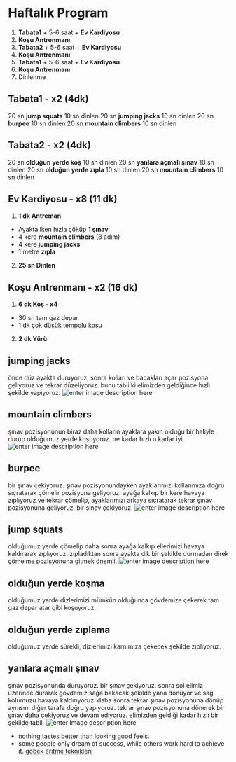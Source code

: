 # Haftalık Program

 1. **Tabata1** + 5-6 saat + **Ev Kardiyosu**
 2. **Koşu Antrenmanı**
 3. **Tabata2** + 5-6 saat + **Ev Kardiyosu**
 4. **Koşu Antrenmanı**
 5. **Tabata1** + 5-6 saat + **Ev Kardiyosu**
 6. **Koşu Antrenmanı**
 7. Dinlenme



## Tabata1 - x2 (4dk)
20 sn **jump squats** 10 sn dinlen
20 sn **jumping jacks** 10 sn dinlen
20 sn **burpee** 10 sn dinlen
20 sn **mountain climbers** 10 sn dinlen

## Tabata2 - x2 (4dk)
20 sn **olduğun yerde koş** 10 sn dinlen
20 sn **yanlara açmalı şınav** 10 sn dinlen
20 sn **olduğun yerde zıpla** 10 sn dinlen
20 sn **mountain climbers** 10 sn dinlen

## Ev Kardiyosu - x8 (11 dk)

1. **1 dk Antreman**
  - Ayakta iken hızla çöküp **1 şınav** 
  - 4 kere **mountain climbers**  (8 adım)
  - 4 kere **jumping jacks**
  - 1 metre **zıpla**
2. **25 sn Dinlen**



## Koşu Antrenmanı - x2 (16 dk)  
1.  **6 dk  Koş - x4**
  - 30 sn tam gaz depar
  - 1 dk çok düşük tempolu koşu  
2.  **2 dk Yürü**



## jumping jacks
önce düz ayakta duruyoruz, sonra kolları ve bacakları açar pozisyona geliyoruz ve tekrar düzeliyoruz. bunu tabii ki elimizden geldiğince hızlı şekilde yapıyoruz. ![enter image description here](https://www.researchgate.net/profile/Mohammed-Abou-Elmagd/publication/341734848/figure/fig1/AS:896516470362114@1590757591713/Sample-of-Jumping-Jacks-Exercise-4.png)


## mountain climbers
şınav pozisyonunun biraz daha kolların ayaklara yakın olduğu bir haliyle durup olduğumuz yerde koşuyoruz. ne kadar hızlı o kadar iyi. 
![enter image description here](http://25.media.tumblr.com/tumblr_m66u95aAAw1rs65mwo1_250.gif)

## burpee
bir şınav çekiyoruz. şınav pozisyonundayken ayaklarımızı kollarımıza doğru sıçratarak çömelir pozisyona geliyoruz. ayağa kalkıp bir kere havaya zıplıyoruz ve tekrar çömelip, ayaklarımızı arkaya sıçratarak tekrar şınav pozisyonuna geliyoruz. bir şınav çekiyoruz.
![enter image description here](https://media.istockphoto.com/vectors/burpee-burpees-sport-exersice-silhouettes-of-woman-doing-exercise-vector-id1094508570?k=20&m=1094508570&s=170667a&w=0&h=rtcEt7Um7v1ST7Pl5jd-zAypko9bseeYPDpDZapUDNI=)


## jump squats
olduğumuz yerde çömelip daha sonra ayağa kalkıp ellerimizi havaya kaldırarak zıplıyoruz. zıpladıktan sonra ayakta dik bir şekilde durmadan direk çömelme pozisyonuna gitmek önemli.
![enter image description here](https://flabfix.com/wp-content/uploads/2021/01/Jump-Squats-2.jpg)

## olduğun yerde koşma
olduğumuz yerde dizlerimizi mümkün olduğunca gövdemize çekerek tam gaz depar atar gibi koşuyoruz.

## olduğun yerde zıplama
olduğumuz yerde sürekli, dizlerimizi karnımıza çekecek şekilde zıplıyoruz.

## yanlara açmalı şınav
şınav pozisyonunda duruyoruz. bir şınav çekiyoruz. sonra sol elimiz üzerinde durarak gövdemiz sağa bakacak şekilde yana dönüyor ve sağ kolumuzu havaya kaldırıyoruz. daha sonra tekrar şınav pozisyonuna dönüp aynısını diğer tarafa doğru yapıyoruz. tekrar şınav pozisyonuna dönerek bir şınav daha çekiyoruz ve devam ediyoruz. elimizden geldiği kadar hızlı bir şekilde tabii.
![enter image description here](https://hips.hearstapps.com/hmg-prod.s3.amazonaws.com/images/0609-plank-pushups-1441032989.jpg)


 - nothing tastes better than looking good feels.
 - some people only dream of success, while others work hard to achieve
   it.
[göbek eritme teknikleri](https://eksisozluk.com/entry/32886553)
